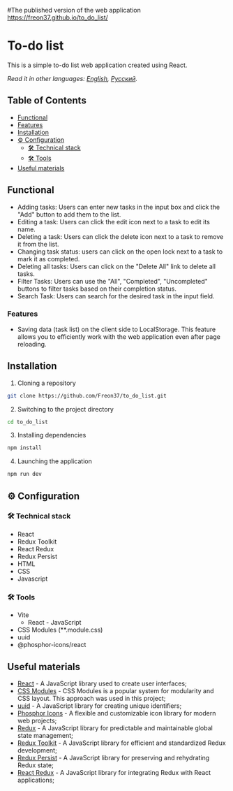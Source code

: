 #The published version of the web application
<https://freon37.github.io/to_do_list/>

# To-do list

This is a simple to-do list web application created using React.

*Read it in other languages: [English](README.md), [Русский](README.ru.md).*

## Table of Contents
  - [Functional](#functional)
  - [Features](#features)
  - [Installation](#installation)
  - [⚙ Configuration](#⚙-configuration)
    - [🛠 Technical stack](#🛠-technical-stack)
    - [🛠 Tools](#🛠-tools)
  - [Useful materials](#useful-materials)
  
## Functional

- Adding tasks: Users can enter new tasks in the input box and click the "Add" button to add them to the list.
- Editing a task: Users can click the edit icon next to a task to edit its name.
- Deleting a task: Users can click the delete icon next to a task to remove it from the list.
- Changing task status: users can click on the open lock next to a task to mark it as completed.
- Deleting all tasks: Users can click on the "Delete All" link to delete all tasks.
- Filter Tasks: Users can use the "All", "Completed", "Uncompleted" buttons to filter tasks based on their completion status.
- Search Task: Users can search for the desired task in the input field.

### Features

- Saving data (task list) on the client side to LocalStorage.
    This feature allows you to efficiently work with the web application even after page reloading.

## Installation

1. Cloning a repository

```bash
git clone https://github.com/Freon37/to_do_list.git
```

2. Switching to the project directory 

```bash
cd to_do_list
```

3. Installing dependencies

```bash
npm install
```

4. Launching the application

```bash
npm run dev
```

## ⚙ Configuration

 ### 🛠 Technical stack
   - React
   - Redux Toolkit
   - React Redux
   - Redux Persist
   - HTML
   - CSS
   - Javascript
 
 ### 🛠 Tools
   - Vite
     - React - JavaScript
   - CSS Modules (**.module.css)
   - uuid
   - @phosphor-icons/react

## Useful materials

- [React](https://react.dev/learn) - A JavaScript library used to create user interfaces;
- [CSS Modules](https://github.com/css-modules/css-modules/blob/master/README.md) - CSS Modules is a popular system for modularity and CSS layout. This approach was used in this project;
- [uuid](https://github.com/uuidjs/uuid) - A JavaScript library for creating unique identifiers;
- [Phosphor Icons](https://phosphoricons.com/) - A flexible and customizable icon library for modern web projects;
- [Redux](https://redux.js.org/) - A JavaScript library for predictable and maintainable global state management;
- [Redux Toolkit](https://redux-toolkit.js.org/) - A JavaScript library for efficient and standardized Redux development;
- [Redux Persist](https://github.com/rt2zz/redux-persist#readme) - A JavaScript library for preserving and rehydrating Redux state;
- [React Redux](https://github.com/reduxjs/react-redux) - A JavaScript library for integrating Redux with React applications;
